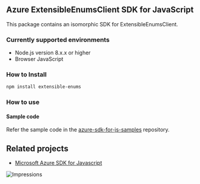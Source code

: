 ## Azure ExtensibleEnumsClient SDK for JavaScript

This package contains an isomorphic SDK for ExtensibleEnumsClient.

### Currently supported environments

- Node.js version 8.x.x or higher
- Browser JavaScript

### How to Install

```bash
npm install extensible-enums
```

### How to use

#### Sample code

Refer the sample code in the [azure-sdk-for-js-samples](https://github.com/Azure/azure-sdk-for-js-samples) repository.

## Related projects

- [Microsoft Azure SDK for Javascript](https://github.com/Azure/azure-sdk-for-js)


![Impressions](https://azure-sdk-impressions.azurewebsites.net/api/impressions/azure-sdk-for-js%2Fsdk%2Fcdn%2Farm-cdn%2FREADME.png)